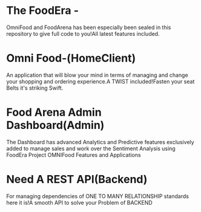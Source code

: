 # The FoodEra -
OmniFood and FoodArena has been especially been sealed in this repository to give full code to you!All latest features included.

# Omni Food-(HomeClient)
An application that will blow your mind in terms of managing and change your shopping and ordering experience.A TWIST included!Fasten your seat Belts it's striking Swift.

# Food Arena Admin Dashboard(Admin)
The Dashboard has advanced Analytics and Predictive features exclusively added to manage sales and work over the Sentiment Analysis using FoodEra Project OMNIFood Features and Applications

# Need A REST API(Backend) 
For managing dependencies of ONE TO MANY RELATIONSHIP standards here it is!A smooth API to solve your Problem of BACKEND
